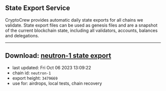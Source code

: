 ## State Export Service
CryptoCrew provides automatic daily state exports for all chains we validate. State export files can be used as genesis files and are a snapshot of the current blockchain state, including all validators, accounts, balances and delegations.

---
**Download: [neutron-1 state export](https://dl.ccvalidators.com/SERVICE/neutron/neutron-1_export_3479669.json)**
---

- last updated: Fri Oct 06 2023 13:09:22
- chain id: `neutron-1`
- export height: `3479669`
- use for: airdrops, local tests, chain recovery
